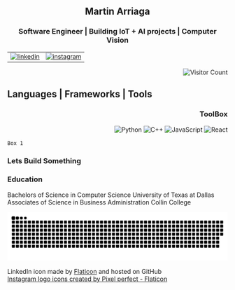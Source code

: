 <div>
<table align = "center">
  <h2 align = "center" > Martin Arriaga </h2>
  <h3 align = "center" > Software Engineer | Building IoT + AI projects | Computer Vision </h3>
    <tr>
      <td>
        <a href="https://www.linkedin.com/in/martin-arriaga/" target="_blank">
        <img width="30" height="40" alt="linkedin" src="https://github.com/user-attachments/assets/e025a982-d277-4d6a-b2f5-2a766c8831af" />
        </a></td>  
      <td> <a href= "https://www.instagram.com" target= "_blank"> <img width="30" height="40" alt="instagram" src="https://github.com/user-attachments/assets/62a17e71-dc27-4a58-af0d-cb62a88a47da" />
</a></td>
    </tr> 
</table>
  

<div align="right">
  
  ![Visitor Count](https://visitor-badge.laobi.icu/badge?page_id=martin-arriaga.martin-arriaga&style=flat-square&label=Views&left_color=grey&right_color=lavender) 
</div>

</div>


 


## Languages | Frameworks | Tools 
<div align="right">
  
### ToolBox 
![Python](https://img.shields.io/badge/-Python-3776AB?logo=python&logoColor=white)
![C++](https://img.shields.io/badge/-C++-00599C?logo=cplusplus&logoColor=white)
![JavaScript](https://img.shields.io/badge/-JavaScript-F7DF1E?logo=javascript&logoColor=black)
![React](https://img.shields.io/badge/-React-61DAFB?logo=react&logoColor=black)
</div>

<div align="left">



  <!-- Box 1 -->
  
  <div >
    
    Box 1 
    
  
    
  </div>

  <!-- Box 2 -->
  
<div ><h3> Lets Build Something </h3>
  <p>  </p>
</div>

  <!-- Box 3 -->
  
   <div >
   
  <h3 > Education</h3>
   
  <p > Bachelors of Science in Computer Science University of Texas at Dallas <br>
    Associates of Science in Business Administration Collin College </p>
  </div>

</div>



<div align="center">
  
![snake gif](https://github.com/martin-arriaga/martin-arriaga/blob/output/github-snake.svg)

</div>

LinkedIn icon made by [Flaticon](https://www.flaticon.com/) and hosted on GitHub <br>
<a href="https://www.flaticon.com/free-icons/instagram-logo" title="instagram logo icons">Instagram logo icons created by Pixel perfect - Flaticon</a>


